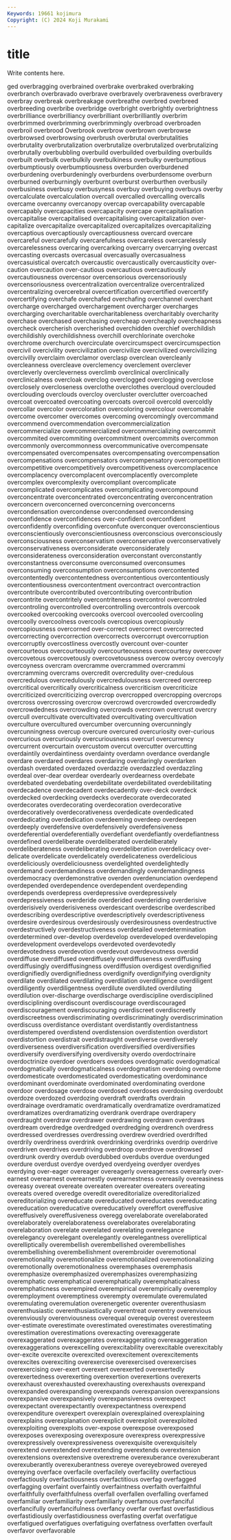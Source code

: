 ```yaml
---
Keywords: 19661 kojimura
Copyright: (C) 2024 Koji Murakami
---
```


# title

Write contents here.



ged overbragging
overbrained overbrake overbraked overbraking overbranch overbravado overbrave overbravely overbraveness overbravery
overbray overbreak overbreakage overbreathe overbred overbreed overbreeding overbribe overbridge overbright
overbrightly overbrightness overbrilliance overbrilliancy overbrilliant overbrilliantly overbrim overbrimmed overbrimming overbrimmingly
overbroad overbroaden overbroil overbrood Overbrook overbrow overbrown overbrowse overbrowsed overbrowsing
overbrush overbrutal overbrutalities overbrutality overbrutalization overbrutalize overbrutalized overbrutalizing overbrutally overbubbling
overbuild overbuilded overbuilding overbuilds overbuilt overbulk overbulkily overbulkiness overbulky overbumptious
overbumptiously overbumptiousness overburden overburdened overburdening overburdeningly overburdens overburdensome overburn overburned
overburningly overburnt overburst overburthen overbusily overbusiness overbusy overbusyness overbuy overbuying
overbuys overby overcalculate overcalculation overcall overcalled overcalling overcalls overcame overcanny
overcanopy overcap overcapability overcapable overcapably overcapacities overcapacity overcape overcapitalisation overcapitalise
overcapitalised overcapitalising overcapitalization over-capitalize overcapitalize overcapitalized overcapitalizes overcapitalizing overcaptious overcaptiously
overcaptiousness overcard overcare overcareful overcarefully overcarefulness overcareless overcarelessly overcarelessness overcaring
overcarking overcarry overcarrying overcast overcasting overcasts overcasual overcasually overcasualness overcasuistical
overcatch overcaustic overcaustically overcausticity over-caution overcaution over-cautious overcautious overcautiously overcautiousness
overcensor overcensorious overcensoriously overcensoriousness overcentralization overcentralize overcentralized overcentralizing overcerebral overcertification
overcertified overcertify overcertifying overchafe overchafed overchafing overchannel overchant overcharge overcharged
overchargement overcharger overcharges overcharging overcharitable overcharitableness overcharitably overcharity overchase overchased
overchasing overcheap overcheaply overcheapness overcheck overcherish overcherished overchidden overchief overchildish
overchildishly overchildishness overchill overchlorinate overchoke overchrome overchurch overcirculate overcircumspect overcircumspection
overcivil overcivility overcivilization overcivilize overcivilized overcivilizing overcivilly overclaim overclamor overclasp
overclean overcleanly overcleanness overcleave overclemency overclement overclever overcleverly overcleverness overclimb
overclinical overclinically overclinicalness overcloak overclog overclogged overclogging overclose overclosely overcloseness
overclothe overclothes overcloud overclouded overclouding overclouds overcloy overcluster overclutter overcoached
overcoat overcoated overcoating overcoats overcoil overcold overcoldly overcollar overcolor overcoloration
overcoloring overcolour overcomable overcome overcomer overcomes overcoming overcomingly overcommand overcommend
overcommendation overcommercialization overcommercialize overcommercialized overcommercializing overcommit overcommited overcommiting overcommitment overcommits
overcommon overcommonly overcommonness overcommunicative overcompensate overcompensated overcompensates overcompensating overcompensation overcompensations
overcompensators overcompensatory overcompetition overcompetitive overcompetitively overcompetitiveness overcomplacence overcomplacency overcomplacent overcomplacently
overcomplete overcomplex overcomplexity overcompliant overcomplicate overcomplicated overcomplicates overcomplicating overcompound overconcentrate
overconcentrated overconcentrating overconcentration overconcern overconcerned overconcerning overconcerns overcondensation overcondense overcondensed
overcondensing overconfidence overconfidences over-confident overconfident overconfidently overconfiding overconfute overconquer overconscientious
overconscientiously overconscientiousness overconscious overconsciously overconsciousness overconservatism overconservative overconservatively overconservativeness overconsiderate
overconsiderately overconsiderateness overconsideration overconstant overconstantly overconstantness overconsume overconsumed overconsumes overconsuming
overconsumption overconsumptions overcontented overcontentedly overcontentedness overcontentious overcontentiously overcontentiousness overcontentment overcontract
overcontraction overcontribute overcontributed overcontributing overcontribution overcontrite overcontritely overcontriteness overcontrol overcontroled
overcontroling overcontrolled overcontrolling overcontrols overcook overcooked overcooking overcooks overcool overcooled
overcooling overcoolly overcoolness overcools overcopious overcopiously overcopiousness overcorned over-correct overcorrect
overcorrected overcorrecting overcorrection overcorrects overcorrupt overcorruption overcorruptly overcostliness overcostly overcount
over-counter overcourteous overcourteously overcourteousness overcourtesy overcover overcovetous overcovetously overcovetousness overcow
overcoy overcoyly overcoyness overcram overcramme overcrammed overcrammi overcramming overcrams overcredit
overcredulity over-credulous overcredulous overcredulously overcredulousness overcreed overcreep overcritical overcritically overcriticalness
overcriticism overcriticize overcriticized overcriticizing overcrop overcropped overcropping overcrops overcross overcrossing
overcrow overcrowd overcrowded overcrowdedly overcrowdedness overcrowding overcrowds overcrown overcrust overcry
overcull overcultivate overcultivated overcultivating overcultivation overculture overcultured overcumber overcunning overcunningly
overcunningness overcup overcure overcured overcuriosity over-curious overcurious overcuriously overcuriousness overcurl
overcurrency overcurrent overcurtain overcustom overcut overcutter overcutting overdaintily overdaintiness overdainty
overdamn overdance overdangle overdare overdared overdares overdaring overdaringly overdarken overdash
overdated overdazed overdazzle overdazzled overdazzling overdeal over-dear overdear overdearly overdearness
overdebate overdebated overdebating overdebilitate overdebilitated overdebilitating overdecadence overdecadent overdecadently over-deck
overdeck overdecked overdecking overdecks overdecorate overdecorated overdecorates overdecorating overdecoration overdecorative
overdecoratively overdecorativeness overdedicate overdedicated overdedicating overdedication overdeeming overdeep overdeepen overdeeply
overdefensive overdefensively overdefensiveness overdeferential overdeferentially overdefiant overdefiantly overdefiantness overdefined overdeliberate
overdeliberated overdeliberately overdeliberateness overdeliberating overdeliberation overdelicacy over-delicate overdelicate overdelicately overdelicateness
overdelicious overdeliciously overdeliciousness overdelighted overdelightedly overdemand overdemandiness overdemandingly overdemandingness overdemocracy
overdemonstrative overden overdenunciation overdepend overdepended overdependence overdependent overdepending overdepends overdepress
overdepressive overdepressively overdepressiveness overderide overderided overderiding overderisive overderisively overderisiveness overdescant
overdescribe overdescribed overdescribing overdescriptive overdescriptively overdescriptiveness overdesire overdesirous overdesirously overdesirousness
overdestructive overdestructively overdestructiveness overdetailed overdetermination overdetermined over-develop overdevelop overdeveloped overdeveloping
overdevelopment overdevelops overdevoted overdevotedly overdevotedness overdevotion overdevout overdevoutness overdid overdiffuse
overdiffused overdiffusely overdiffuseness overdiffusing overdiffusingly overdiffusingness overdiffusion overdigest overdignified overdignifiedly
overdignifiedness overdignify overdignifying overdignity overdilate overdilated overdilating overdilation overdiligence overdiligent
overdiligently overdiligentness overdilute overdiluted overdiluting overdilution over-discharge overdischarge overdiscipline overdisciplined
overdisciplining overdiscount overdiscourage overdiscouraged overdiscouragement overdiscouraging overdiscreet overdiscreetly overdiscreetness overdiscriminating
overdiscriminatingly overdiscrimination overdiscuss overdistance overdistant overdistantly overdistantness overdistempered overdistend overdistension
overdistention overdistort overdistortion overdistrait overdistraught overdiverse overdiversely overdiverseness overdiversification overdiversified
overdiversifies overdiversify overdiversifying overdiversity overdo overdoctrinaire overdoctrinize overdoer overdoers overdoes
overdogmatic overdogmatical overdogmatically overdogmaticalness overdogmatism overdoing overdome overdomesticate overdomesticated overdomesticating
overdominance overdominant overdominate overdominated overdominating overdone overdoor overdosage overdose overdosed
overdoses overdosing overdoubt overdoze overdozed overdozing overdraft overdrafts overdrain overdrainage
overdramatic overdramatically overdramatize overdramatized overdramatizes overdramatizing overdrank overdrape overdrapery overdraught
overdraw overdrawer overdrawing overdrawn overdraws overdream overdredge overdredged overdredging overdrench
overdress overdressed overdresses overdressing overdrew overdried overdrifted overdrily overdriness overdrink
overdrinking overdrinks overdrip overdrive overdriven overdrives overdriving overdroop overdrove overdrowsed
overdrunk overdry overdub overdubbed overdubs overdue overdunged overdure overdust overdye
overdyed overdyeing overdyer overdyes overdying over-eager overeager overeagerly overeagerness overearly
over-earnest overearnest overearnestly overearnestness overeasily overeasiness overeasy overeat overeate overeaten
overeater overeaters overeating overeats overed overedge overedit overeditorialize overeditorialized overeditorializing
overeducate overeducated overeducates overeducating overeducation overeducative overeducatively overeffort overeffusive overeffusively
overeffusiveness overegg overelaborate overelaborated overelaborately overelaborateness overelaborates overelaborating overelaboration overelate
overelated overelating overelegance overelegancy overelegant overelegantly overelegantness overelliptical overelliptically overembellish
overembellished overembellishes overembellishing overembellishment overembroider overemotional overemotionality overemotionalize overemotionalized overemotionalizing
overemotionally overemotionalness overemphases overemphasis overemphasize overemphasized overemphasizes overemphasizing overemphatic overemphatical
overemphatically overemphaticalness overemphaticness overempired overempirical overempirically overemploy overemployment overemptiness overempty
overemulate overemulated overemulating overemulation overenergetic overenter overenthusiasm overenthusiastic overenthusiastically overentreat
overentry overenvious overenviously overenviousness overequal overequip overest overesteem over-estimate overestimate
overestimated overestimates overestimating overestimation overestimations overexacting overexaggerate overexaggerated overexaggerates overexaggerating
overexaggeration overexaggerations overexcelling overexcitability overexcitable overexcitably over-excite overexcite overexcited overexcitement
overexcitements overexcites overexciting overexercise overexercised overexercises overexercising over-exert overexert overexerted
overexertedly overexertedness overexerting overexertion overexertions overexerts overexhaust overexhausted overexhausting overexhausts
overexpand overexpanded overexpanding overexpands overexpansion overexpansions overexpansive overexpansively overexpansiveness overexpect
overexpectant overexpectantly overexpectantness overexpend overexpenditure overexpert overexplain overexplained overexplaining overexplains
overexplanation overexplicit overexploit overexploited overexploiting overexploits over-expose overexpose overexposed overexposes
overexposing overexposure overexpress overexpressive overexpressively overexpressiveness overexquisite overexquisitely overextend overextended
overextending overextends overextension overextensions overextensive overextreme overexuberance overexuberant overexuberantly overexuberantness
overeye overeyebrowed overeyed overeying overface overfacile overfacilely overfacility overfactious overfactiously
overfactiousness overfactitious overfag overfagged overfagging overfaint overfaintly overfaintness overfaith overfaithful
overfaithfully overfaithfulness overfall overfallen overfalling overfamed overfamiliar overfamiliarity overfamiliarly overfamous
overfanciful overfancifully overfancifulness overfancy overfar overfast overfastidious overfastidiously overfastidiousness overfasting
overfat overfatigue overfatigued overfatigues overfatiguing overfatness overfatten overfault overfavor overfavorable
